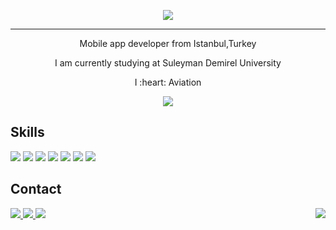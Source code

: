 <p align='center'>
<img src="https://i.imgur.com/4CIIoo3.gif"> </img>
</p>
<hr>
<p align ='center'>Mobile app developer from Istanbul,Turkey</p>
<p align ='center'>I am currently studying at Suleyman Demirel University </p>
<p align ='center'> I :heart: Aviation </p>


<p align='center'>
<img src=https://github-readme-stats.vercel.app/api/?username=alpdoganturkoglu&count_private=true&theme=tokyonight&showicons=true)></img>
</p>

## Skills
<p>
<img src="https://img.shields.io/badge/Flutter-02569B?style=for-the-badge&logo=flutter&logoColor=white"></img>
<img src='https://img.shields.io/badge/JavaScript-F7DF1E?style=for-the-badge&logo=javascript&logoColor=black'></img>
<img src="https://img.shields.io/badge/Dart-0175C2?style=for-the-badge&logo=dart&logoColor=white"></img>
<img src="https://img.shields.io/badge/Node.js-43853D?style=for-the-badge&logo=node.js&logoColor=white"></img>
<img src="https://img.shields.io/badge/Python-3776AB?style=for-the-badge&logo=python&logoColor=white"></img>
<img src="https://img.shields.io/badge/MongoDB-4EA94B?style=for-the-badge&logo=mongodb&logoColor=white"></img>
<img src="https://img.shields.io/badge/Kotlin-0095D5?&style=for-the-badge&logo=kotlin&logoColor=white"></img>
</p>

## Contact
<p>
<a href= "https://www.linkedin.com/in/alpdogant">
<img src="https://img.shields.io/badge/LinkedIn-0077B5?style=for-the-badge&logo=linkedin&logoColor=white"></img>
</a>
<a href= "mailto:alpdoganturkoglu@gmail.com">
<img src="https://img.shields.io/badge/Gmail-D14836?style=for-the-badge&logo=gmail&logoColor=white"></img>
</a>
<a href="https://www.instagram.com/alpdoganturkoglu/">
<img src="https://img.shields.io/badge/Instagram-E4405F?style=for-the-badge&logo=instagram&logoColor=white"></img>
</a>
<img align='right' src="https://komarev.com/ghpvc/?username=alpdoganturkoglu&style=plastic"></img>
</p>
